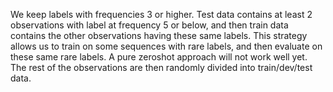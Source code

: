 
We keep labels with frequencies 3 or higher.
Test data contains at least 2 observations with label at frequency 5 or below, and then train data contains the other observations having these same labels. This strategy allows us to train on some sequences with rare labels, and then evaluate on these same rare labels. A pure zeroshot approach will not work well yet.
The rest of the observations are then randomly divided into train/dev/test data.
